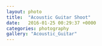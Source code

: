 ```yaml
---
layout: photo
title:  "Acoustic Guitar Shoot"
date:   2016-01-25 00:29:37 +0000
categories: photography
gallery: "Acoustic_Guitar"
---
```

